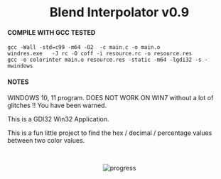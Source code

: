 <div align="middle">

# Blend Interpolator v0.9

</div>


#### COMPILE WITH GCC TESTED

    gcc -Wall -std=c99 -m64 -O2  -c main.c -o main.o
    windres.exe   -J rc -O coff -i resource.rc -o resource.res
    gcc -o colorinter main.o resource.res -static -m64 -lgdi32 -s -mwindows

#### NOTES

WINDOWS 10, 11 program. DOES NOT WORK ON WIN7 without a lot of glitches !! You have been warned.

This is a GDI32 Win32 Application.

This is a fun little project to find the hex / decimal / percentage values between two color values.

<br>

<div align="middle">

![progress](image.png "progress")

</div>

